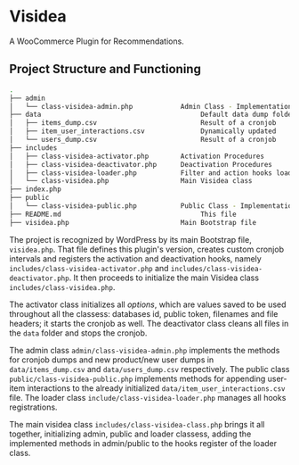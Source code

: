# Visidea
A WooCommerce Plugin for Recommendations.

## Project Structure and Functioning
``` bash
.
├── admin
│   └── class-visidea-admin.php            Admin Class - Implementation of admin callbacks
├── data                                        Default data dump folder
│   ├── items_dump.csv                          Result of a cronjob
│   ├── item_user_interactions.csv              Dynamically updated
│   └── users_dump.csv                          Result of a cronjob
├── includes
│   ├── class-visidea-activator.php        Activation Procedures
│   ├── class-visidea-deactivator.php      Deactivation Procedures
│   ├── class-visidea-loader.php           Filter and action hooks loader
│   └── class-visidea.php                  Main Visidea class
├── index.php
├── public
│   └── class-visidea-public.php           Public Class - Implementation of public callbacks
├── README.md                                   This file
├── visidea.php                            Main Bootstrap file

```
The project is recognized by WordPress by its main Bootstrap file, ``visidea.php``.
That file defines this plugin's version, creates custom cronjob intervals and
registers the activation and deactivation hooks, namely ``includes/class-visidea-activator.php`` and ``includes/class-visidea-deactivator.php``.
It then proceeds to initialize the main Visidea class ``includes/class-visidea.php``.


The activator class initializes all _options_, which are values saved to be used
throughout all the classess: databases id, public token, filenames and file headers; it starts the cronjob as well.
The deactivator class cleans all files in the ``data`` folder and stops the cronjob.

The admin class ``admin/class-visidea-admin.php`` implements the methods for cronjob dumps and
new product/new user dumps in ``data/items_dump.csv`` and ``data/users_dump.csv`` respectively.
The public class ``public/class-visidea-public.php`` implements methods for appending
user-item interactions to the already initialized ``data/item_user_interactions.csv`` file.
The loader class ``include/class-visidea-loader.php`` manages all hooks registrations.

The main visidea class ``includes/class-visidea-class.php`` brings it all together,
initializing admin, public and loader classess, adding the implemented methods in admin/public to
the hooks register of the loader class.
